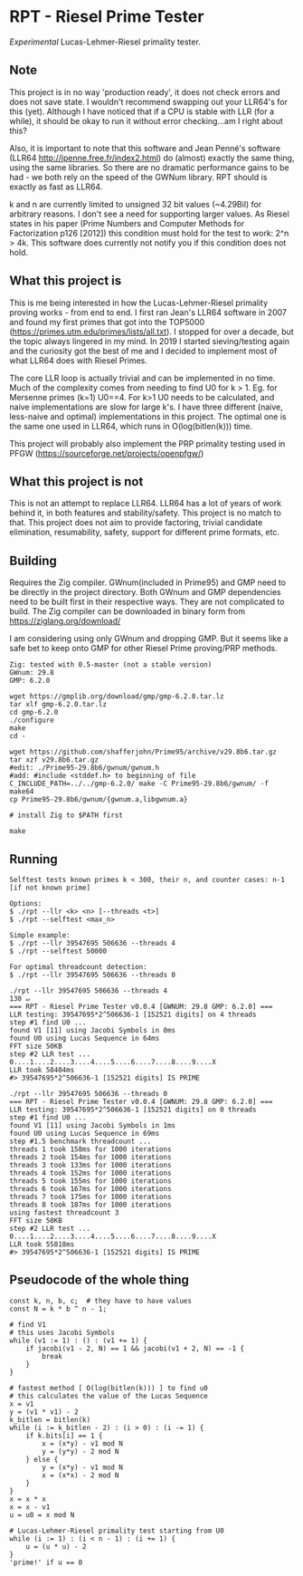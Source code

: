# RPT - Riesel Prime Tester
*Experimental* Lucas-Lehmer-Riesel primality tester.

Note
----
This project is in no way 'production ready', it does not check errors and does not save state. I wouldn't recommend swapping out your LLR64's for this (yet). Although I have noticed that if a CPU is stable with LLR (for a while), it should be okay to run it without error checking...am I right about this?

Also, it is important to note that this software and Jean Penné's software (LLR64 http://jpenne.free.fr/index2.html) do (almost) exactly the same thing, using the same libraries. So there are no dramatic performance gains to be had - we both rely on the speed of the GWNum library. RPT should is exactly as fast as LLR64.

k and n are currently limited to unsigned 32 bit values (~4.29Bil) for arbitrary reasons. I don't see a need for supporting larger values.
As Riesel states in his paper (Prime Numbers and Computer Methods for Factorization p126 [2012]) this condition must hold for the test to work: 2^n > 4k. This software does currently not notify you if this condition does not hold.

What this project is
--------------------
This is me being interested in how the Lucas-Lehmer-Riesel primality proving works - from end to end. I first ran Jean's LLR64 software in 2007 and found my first primes that got into the TOP5000 (https://primes.utm.edu/primes/lists/all.txt). I stopped for over a decade, but the topic always lingered in my mind. In 2019 I started sieving/testing again and the curiosity got the best of me and I decided to implement most of what LLR64 does with Riesel Primes.

The core LLR loop is actually trivial and can be implemented in no time. Much of the complexity comes from needing to find U0 for k > 1. Eg. for Mersenne primes (k=1) U0==4. For k>1 U0 needs to be calculated, and naive implementations are slow for large k's. I have three different (naive, less-naive and optimal) implementations in this project. The optimal one is the same one used in LLR64, which runs in O(log(bitlen(k))) time.

This project will probably also implement the PRP primality testing used in PFGW (https://sourceforge.net/projects/openpfgw/)

What this project is not
------------------------
This is not an attempt to replace LLR64. LLR64 has a lot of years of work behind it, in both features and stability/safety. This project is no match to that. This project does not aim to provide factoring, trivial candidate elimination, resumability, safety, support for different prime formats, etc.

Building
--------

Requires the Zig compiler. GWnum(included in Prime95) and GMP need to be directly in the project directory. 
Both GWnum and GMP dependencies need to be built first in their respective ways. They are not complicated to build. The Zig compiler can be downloaded in binary form from https://ziglang.org/download/

I am considering using only GWnum and dropping GMP. But it seems like a safe bet to keep onto GMP for other Riesel Prime proving/PRP methods.

```
Zig: tested with 0.5-master (not a stable version)
GWnum: 29.8
GMP: 6.2.0
```

```
wget https://gmplib.org/download/gmp/gmp-6.2.0.tar.lz
tar xlf gmp-6.2.0.tar.lz
cd gmp-6.2.0
./configure
make
cd -

wget https://github.com/shafferjohn/Prime95/archive/v29.8b6.tar.gz
tar xzf v29.8b6.tar.gz
#edit: ./Prime95-29.8b6/gwnum/gwnum.h
#add: #include <stddef.h> to beginning of file
C_INCLUDE_PATH=../../gmp-6.2.0/ make -C Prime95-29.8b6/gwnum/ -f make64
cp Prime95-29.8b6/gwnum/{gwnum.a,libgwnum.a}

# install Zig to $PATH first

make
```

Running
-------
```
Selftest tests known primes k < 300, their n, and counter cases: n-1 [if not known prime]

Options:
$ ./rpt --llr <k> <n> [--threads <t>]
$ ./rpt --selftest <max_n>

Simple example:
$ ./rpt --llr 39547695 506636 --threads 4
$ ./rpt --selftest 50000

For optimal threadcount detection:
$ ./rpt --llr 39547695 506636 --threads 0
```

```
./rpt --llr 39547695 506636 --threads 4                                                                                                       130 ↵
=== RPT - Riesel Prime Tester v0.0.4 [GWNUM: 29.8 GMP: 6.2.0] ===
LLR testing: 39547695*2^506636-1 [152521 digits] on 4 threads
step #1 find U0 ...
found V1 [11] using Jacobi Symbols in 0ms
found U0 using Lucas Sequence in 64ms
FFT size 50KB
step #2 LLR test ...
0....1....2....3....4....5....6....7....8....9....X
LLR took 58404ms
#> 39547695*2^506636-1 [152521 digits] IS PRIME

./rpt --llr 39547695 506636 --threads 0
=== RPT - Riesel Prime Tester v0.0.4 [GWNUM: 29.8 GMP: 6.2.0] ===
LLR testing: 39547695*2^506636-1 [152521 digits] on 0 threads
step #1 find U0 ...
found V1 [11] using Jacobi Symbols in 1ms
found U0 using Lucas Sequence in 69ms
step #1.5 benchmark threadcount ...
threads 1 took 158ms for 1000 iterations
threads 2 took 154ms for 1000 iterations
threads 3 took 133ms for 1000 iterations
threads 4 took 152ms for 1000 iterations
threads 5 took 155ms for 1000 iterations
threads 6 took 167ms for 1000 iterations
threads 7 took 175ms for 1000 iterations
threads 8 took 187ms for 1000 iterations
using fastest threadcount 3
FFT size 50KB
step #2 LLR test ...
0....1....2....3....4....5....6....7....8....9....X
LLR took 55818ms
#> 39547695*2^506636-1 [152521 digits] IS PRIME
```
Pseudocode of the whole thing
-----------------------------
```
const k, n, b, c;  # they have to have values
const N = k * b ^ n - 1;

# find V1
# this uses Jacobi Symbols
while (v1 := 1) : () : (v1 += 1) {
    if jacobi(v1 - 2, N) == 1 && jacobi(v1 + 2, N) == -1 {
        break
    }
}

# fastest method [ O(log(bitlen(k))) ] to find u0
# this calculates the value of the Lucas Sequence
x = v1
y = (v1 * v1) - 2
k_bitlen = bitlen(k)
while (i := k_bitlen - 2) : (i > 0) : (i -= 1) {
    if k.bits[i] == 1 {
        x = (x*y) - v1 mod N
        y = (y*y) - 2 mod N
    } else {
        y = (x*y) - v1 mod N
        x = (x*x) - 2 mod N
    }
}
x = x * x
x = x - v1
u = u0 = x mod N

# Lucas-Lehmer-Riesel primality test starting from U0
while (i := 1) : (i < n - 1) : (i += 1) {
    u = (u * u) - 2
}
'prime!' if u == 0
```
